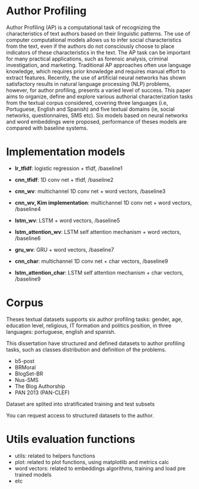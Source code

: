 # Author Profiling 
Author Profiling (AP) is a computational task of recognizing the characteristics of text
authors based on their linguistic patterns. The use of computer computational models allows
us to infer social characteristics from the text, even if the authors do not consciously choose
to place indicators of these characteristics in the text. The AP task can be important
for many practical applications, such as forensic analysis, criminal investigation, and
marketing. Traditional AP approaches often use language knowledge, which requires prior
knowledge and requires manual effort to extract features. Recently, the use of artificial
neural networks has shown satisfactory results in natural language processing (NLP)
problems, however, for author profiling, presents a varied level of success. This paper aims
to organize, define and explore various authorial characterization tasks from the textual
corpus considered, covering three languages (i.e, Portuguese, English and Spanish) and
five textual domains (ie, social networks, questionnaires, SMS etc). Six models based on
neural networks and word embeddings were proposed, performance of theses models are compared with baseline systems.

# Implementation models

- **lr_tfidf**: logistic regression + tfidf, /baseline1

- **cnn_tfidf**: 1D conv net + tfidf, /baseline2

- **cnn_wv**: multichannel 1D conv net + word vectors, /baseline3

- **cnn_wv, Kim implementation**: multichannel 1D conv net + word vectors, /baseline4

- **lstm_wv**: LSTM + word vectors, /baseline5

- **lstm_attention_wv**: LSTM self attention mechanism + word vectors, /baseline6

- **gru_wv**: GRU + word vectors, /baseline7

- **cnn_char**: multichannel 1D conv net + char vectors, /baseline9

- **lstm_attention_char**: LSTM self attention mechanism + char vectors, /baseline9

# Corpus

Theses textual datasets supports six author profiling tasks: gender, age, education level, religious, IT formation and politics position, in three languages: portuguese, english and spanish.

This dissertation have structured and defined datasets to author profiling tasks, such as classes distribution and definition of the problems.

- b5-post
- BRMoral
- BlogSet-BR
- Nus-SMS
- The Blog Authorship
- PAN 2013 (PAN-CLEF)

Dataset are splited into stratificated training and test subsets

You can request access to structured datasets to the author.

# Utils evaluation functions

- utils: related to helpers functions
- plot: related to plot functions, using matplotlib and metrics calc
- word vectors: related to embeddings algorithms, training and load pre trained models
- etc

